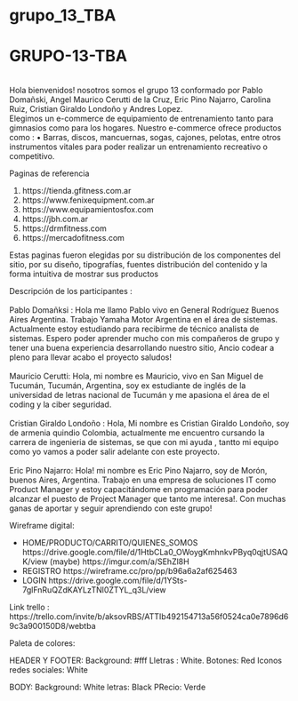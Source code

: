 # grupo_13_TBA

<h1> GRUPO-13-TBA </h1>
<br>
Hola bienvenidos!  nosotros somos el grupo 13 conformado por Pablo Domañski, Angel Maurico Cerutti de la Cruz, Eric Pino Najarro, Carolina Ruiz, Cristian Giraldo Londoño y Andres Lopez.
<br>
Elegimos  un e-commerce  de equipamiento  de entrenamiento tanto para gimnasios como para los hogares.
Nuestro e-commerce ofrece productos como : 
•	Barras, discos, mancuernas, sogas, cajones, pelotas, entre otros instrumentos vitales para  poder realizar un entrenamiento recreativo o competitivo.

Paginas de referencia
<ol>
<li> https://tienda.gfitness.com.ar </li>
<li> https://www.fenixequipment.com.ar </li>
<li> https://www.equipamientosfox.com </li>
<li> https://jbh.com.ar </li>
<li> https://drmfitness.com </li>
<li> https://mercadofitness.com </li>
 </ol>

Estas paginas fueron elegidas por su distribución de los componentes del sitio,  por su diseño, tipografías, fuentes  distribución del contenido y la forma  intuitiva de mostrar sus productos  

Descripción de los participantes : 
<br>
<br>
Pablo Domañksi : Hola  me llamo Pablo vivo en General Rodríguez Buenos Aires Argentina.  Trabajo  Yamaha Motor Argentina en el área de sistemas. Actualmente estoy estudiando para recibirme de técnico analista de sistemas. Espero poder aprender mucho con mis compañeros de grupo  y tener una buena experiencia desarrollando  nuestro sitio, Ancio codear   a pleno para llevar acabo el proyecto saludos!
<br>
<br>
Mauricio Cerutti: Hola, mi nombre es Mauricio, vivo en San Miguel de Tucumán, Tucumán, Argentina, soy ex estudiante de inglés de la universidad de letras nacional de Tucumán y me apasiona el área de el coding y la ciber seguridad.
<br>
<br>
Cristian Giraldo Londoño : Hola, Mi nombre es Cristian Giraldo Londoño, soy de  armenia quindio Colombia, actualmente me encuentro cursando la carrera de ingenieria de sistemas,  se que con mi ayuda , tantto mi equipo como yo vamos a poder salir adelante con este proyecto.
<br>
<br>
Eric Pino Najarro: Hola! mi nombre es Eric Pino Najarro, soy de Morón, buenos Aires, Argentina. Trabajo en una empresa de soluciones IT como Product Manager y estoy capacitándome en programación para poder alcanzar el puesto de Project Manager que tanto me interesa!. Con muchas ganas de aportar y seguir aprendiendo con este grupo! 



Wireframe digital:
<ul>
 <li>HOME/PRODUCTO/CARRITO/QUIENES_SOMOS
https://drive.google.com/file/d/1HtbCLa0_OWoygKmhnkvPByq0qjtUSAQK/view (maybe)
https://imgur.com/a/SEhZl8H
<li>REGISTRO
  https://wireframe.cc/pro/pp/b96a6a2af625463</li>
<li>LOGIN
 https://drive.google.com/file/d/1YSts-7glFnRuQZdKAYLzTNl0ZTYL_q3L/view</li>
</ul>
Link trello : https://trello.com/invite/b/aksovRBS/ATTIb492154713a56f0524ca0e7896d69c3a900150D8/webtba


Paleta de colores:

HEADER Y FOOTER:
Background: #fff
Lletras : White.
Botones: Red
Iconos redes sociales: White

BODY:
Background: White
letras: Black
PRecio: Verde

 



